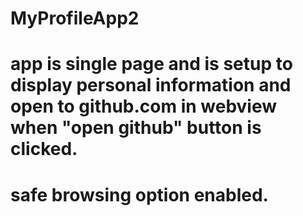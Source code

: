 # MyProfileApp2
# app is single page and is setup to display personal information and open to github.com in webview when "open github" button is clicked.
# safe browsing option enabled.
